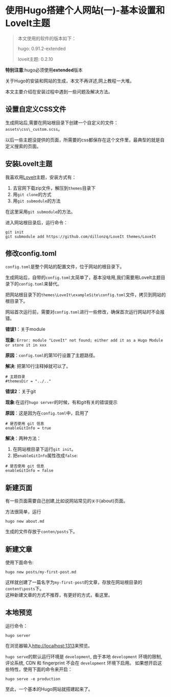 # 使用Hugo搭建个人网站(一)-基本设置和LoveIt主题

>本文使用的软件的版本如下：  
>
>hugo:  0.91.2-extended  
>
>loveit主题:  0.2.10  

**特别注意**:hugo必须使用**extended**版本

关于Hugo的安装和网站的生成，本文不再详述,网上教程一大堆。  

本文主要介绍在安装过程中遇到一些问题及解决方法。  

## 设置自定义CSS文件
生成网站后,需要在网站根目录下创建一个自定义的文件：`assets\css\_custom.scss`。  

以后一些主题没提供的页面，所需要的css都保存在这个文件里，最典型的就是自定义搜索的页面。  

## 安装LoveIt主题
我喜欢用[LoveIt](https://github.com/dillonzq/LoveIt)主题，安装方式有：

1. 去官网下载zip文件，解压到`themes`目录下
2. 用`git clone`的方式
3. 用`git submodule`的方法

在这里采用`git submodule`的方法。

进入网站根目录后，运行命令：  

```
git init
git submodule add https://github.com/dillonzq/LoveIt themes/LoveIt
```
## 修改config.toml
`config.toml`是整个网站的配置文件，位于网站的根目录下。

生成网站后，自带的`config.toml`太简单了，基本没啥用,我们需要用LoveIt主题目录下的`config.toml`来替代。

把网站根目录下的`themes\LoveIt\exampleSite\config.toml`文件，拷贝到网站的根目录下。

网站首次运行前，需要对`config.toml`进行一些修改，确保首次运行网站时不会报错。  

**错误1**：关于module  

**现象**:  `Error: module "LoveIt" not found; either add it as a Hugo Module or store it in xxx`  

**原因**：`config.toml`的第10行设置了主题路径。  

**解决**: 把第10行注释掉就可以了。  
```
# 主题目录
#themesDir = "../.."
```
**错误2**：关于git  

**现象**:在运行`hugo server`的时候，有和git有关的错误提示

**原因**：这是因为在`config.toml`中，启用了  
```
# 是否使用 git 信息
enableGitInfo = true
```
**解决**：两种方法：

1. 在网站根目录下运行`git init`。
2. 把`enableGitInfo`属性改成`false`:
```
# 是否使用 git 信息
enableGitInfo = false
```

## 新建页面
有一些页面需要自己创建,比如说网站常见的`关于`(about)页面。

方法很简单，运行
```
hugo new about.md
```
生成的文件存放于`conten/posts`下。
## 新建文章
使用下面命令:
```
hugo new posts/my-first-post.md
```
这样就创建了一篇名字为`my-first-post`的文章，存放在网站根目录的`content\posts`下。  
这种新建文章的方式不推荐，有更好的方式，看这里。

## 本地预览
运行命令：
```
hugo server
```
在浏览器输入<http://localhost:1313>来预览。

`hugo serve`的默认运行环境是 `development`, 由于本地 `development` 环境的限制, 评论系统, CDN 和 fingerprint 不会在 `development` 环境下启用。
如果想开启这些特性，使用下面的命令来开启：
```
hugo serve -e production
```
至此，一个基本的Hugo网站就搭建起来了。


